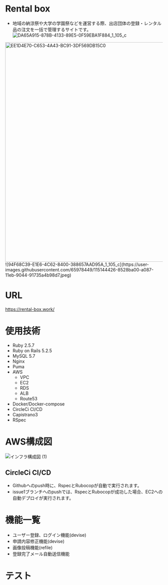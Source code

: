 # Rental box

- 地域の納涼祭や大学の学園祭などを運営する際、出店団体の登録・レンタル品の注文を一括で管理するサイトです。  
![DA65A915-878B-4133-89E5-0F59EBA1F884_1_105_c](https://user-images.githubusercontent.com/65978449/115143995-2f531280-a085-11eb-8e66-02a75c53be6c.jpeg)
<img width="700" alt="EE1D4E70-C653-4A43-BC91-3DF569DB15C0" src="https://user-images.githubusercontent.com/65978449/115144186-480ff800-a086-11eb-89b0-e8efc8792200.png">
![94F68C39-E1E6-4C62-8400-388657AAD95A_1_105_c](https://user-images.githubusercontent.com/65978449/115144426-8528ba00-a087-11eb-9044-91735a4b98d7.jpeg)


# URL
https://rental-box.work/

# 使用技術
- Ruby 2.5.7
- Ruby on Rails 5.2.5
- MySQL 5.7
- Nginx
- Puma
- AWS
  - VPC
  - EC2
  - RDS
  - ALB
  - Route53
- Docker/Docker-compose
- CircleCi CI/CD
- Capistrano3
- RSpec

# AWS構成図
![インフラ構成図 (1)](https://user-images.githubusercontent.com/65978449/114654892-13b6d780-9d26-11eb-9ac1-b188d16d340c.jpg)

## CircleCi CI/CD
- Githubへのpush時に、RspecとRubocopが自動で実行されます。
- issue1ブランチへのpushでは、RspecとRubocopが成功した場合、EC2への自動デプロイが実行されます。

# 機能一覧
- ユーザー登録、ログイン機能(devise)
- 申請内容修正機能(devise)
- 画像投稿機能(refile)
- 登録完了メール自動送信機能

# テスト